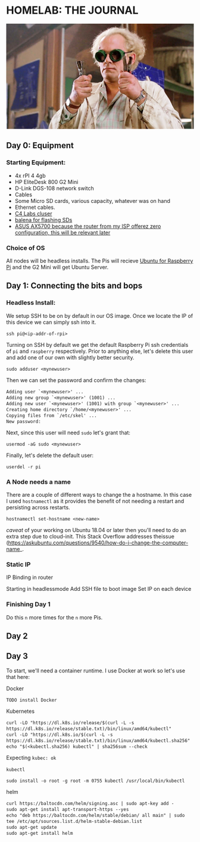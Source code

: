 # HOMELAB: THE JOURNAL

![yup](1point21.png)

## Day 0: Equipment

### Starting Equipment:
* 4x rPI 4 4gb
* HP EliteDesk 800 G2 Mini
* D-Link DGS-108 network switch
* Cables
* Some Micro SD cards, various capacity, whatever was on hand
* Ethernet cables.
* [C4 Labs cluser](https://www.amazon.com/gp/product/B0844YSJWB/ref=ppx_yo_dt_b_asin_title_o04_s00?ie=UTF8&th=1)
* [balena for flashing SDs](https://www.balena.io/etcher/)
* [ASUS AX5700 because the router from my ISP offerez zero configuration, this will be relevant later](https://www.amazon.com/gp/product/B08BJHS3X7/ref=ppx_yo_dt_b_asin_title_o02_s00?ie=UTF8&psc=1)

### Choice of OS
All nodes will be headless installs. The Pis will recieve [Ubuntu for Raspberry Pi](https://ubuntu.com/raspberry-pi) and the G2 Mini will get Ubuntu Server.

## Day 1: Connecting the bits and bops

### Headless Install:

We setup SSH to be on by default in our OS image. Once we locate the IP of this device we can simply ssh into it.
```shell
ssh pi@<ip-addr-of-rpi>
```
Turning on SSH by default we get the default Raspberry Pi ssh credentials of `pi` and `raspberry` respectively. 
Prior to anything else, let's delete this user and add one of our own with slightly better security.


```shell
sudo adduser <mynewuser>
```

Then we can set the password and confirm the changes:
```shell
Adding user `<mynewuser>' ...
Adding new group `<mynewuser>' (1001) ...
Adding new user `<mynewuser>' (1001) with group `<mynewuser>' ...
Creating home directory `/home/<mynewuser>' ...
Copying files from `/etc/skel' ...
New password:
```

Next, since this user will need `sudo` let's grant that:
```shell
usermod -aG sudo <mynewuser>
```

Finally, let's delete the default user:
```shell
userdel -r pi
```

### A Node needs a name

There are a couple of different ways to change the a hostname. In this case I used `hostnamectl` as it provides the benefit of not needing a restart and persisting across restarts.

```
hostnamectl set-hostname <new-name>

```

*caveat* of your working on Ubuntu 18.04 or later then you'll need to do an extra step due to cloud-init. This Stack Overflow addresses theissue (https://askubuntu.com/questions/9540/how-do-i-change-the-computer-name_.


### Static IP

IP Binding in router

Starting in headlessmode
Add SSH file to boot image
Set IP on each device


### Finishing Day 1

Do this `n` more times for the `n` more Pis.

## 

## Day 2

## Day 3

To start, we'll need a container runtime. I use Docker at work so let's use that here:

Docker
```shell
TODO install Docker
```

Kubernetes
```shell
curl -LO "https://dl.k8s.io/release/$(curl -L -s https://dl.k8s.io/release/stable.txt)/bin/linux/amd64/kubectl"
curl -LO "https://dl.k8s.io/$(curl -L -s https://dl.k8s.io/release/stable.txt)/bin/linux/amd64/kubectl.sha256"
echo "$(<kubectl.sha256) kubectl" | sha256sum --check
```
Expecting `kubec: ok`

`kubectl`
```shell
sudo install -o root -g root -m 0755 kubectl /usr/local/bin/kubectl
```

helm
```shell
curl https://baltocdn.com/helm/signing.asc | sudo apt-key add -
sudo apt-get install apt-transport-https --yes
echo "deb https://baltocdn.com/helm/stable/debian/ all main" | sudo tee /etc/apt/sources.list.d/helm-stable-debian.list
sudo apt-get update
sudo apt-get install helm
```


